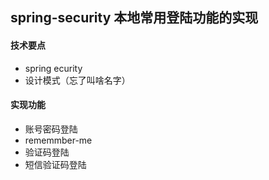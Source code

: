 ## spring-security 本地常用登陆功能的实现

#### 技术要点
* spring ecurity
* 设计模式（忘了叫啥名字）

#### 实现功能
* 账号密码登陆
* rememmber-me
* 验证码登陆
* 短信验证码登陆